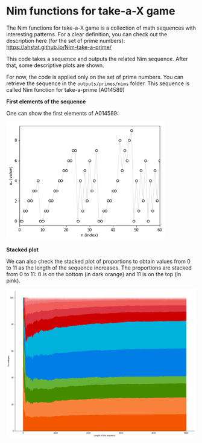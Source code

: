 # Nim functions for take-a-X game

The Nim functions for take-a-X game is a collection of math sequences with interesting patterns.
For a clear definition, you can check out the description here (for the set of prime numbers): https://ahstat.github.io/Nim-take-a-prime/

This code takes a sequence and outputs the related Nim sequence. After that, some descriptive plots are shown.

For now, the code is applied only on the set of prime numbers. You can retrieve the sequence in the `outputs/primes/nims` folder. This sequence is called Nim function for take-a-prime (A014589)

**First elements of the sequence**

One can show the first elements of A014589:

![First elements](outputs/primes/plots/sequence_firsts.png) 

**Stacked plot**

We can also check the stacked plot of proportions to obtain values from 0 to 11 as the length of the sequence increases. The proportions are stacked from 0 to 11: 0 is on the bottom (in dark orange) and 11 is on the top (in pink).

![Stacked plot](outputs/primes/plots/percent_stack_large.png) 